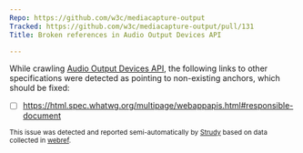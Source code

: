 ```yaml
---
Repo: https://github.com/w3c/mediacapture-output
Tracked: https://github.com/w3c/mediacapture-output/pull/131
Title: Broken references in Audio Output Devices API

---
```


While crawling [Audio Output Devices API](https://w3c.github.io/mediacapture-output/), the following links to other specifications were detected as pointing to non-existing anchors, which should be fixed:
* [ ] https://html.spec.whatwg.org/multipage/webappapis.html#responsible-document

<sub>This issue was detected and reported semi-automatically by [Strudy](https://github.com/w3c/strudy/) based on data collected in [webref](https://github.com/w3c/webref/).</sub>

